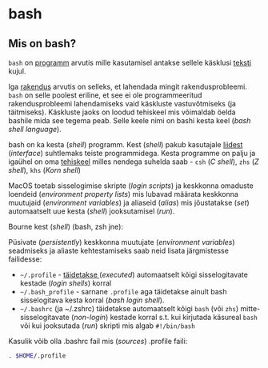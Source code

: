 # bash

## Mis on bash?

`bash` on [programm](../../terminid/sonastik/programm-program.md) arvutis mille kasutamisel antakse sellele käsklusi [teksti](../../terminid/sonastik/tekst-text.md) kujul.

Iga [rakendus](../../terminid/sonastik/rakendustarkvara-application-software.md) arvutis on selleks, et lahendada mingit rakendusprobleemi. `bash` on selle poolest eriline, et see ei ole programmeeritud rakendusprobleemi lahendamiseks vaid käskluste vastuvõtmiseks (ja täitmiseks). Käskluste jaoks on loodud tehiskeel mis võimaldab öelda bashile mida see tegema peab. Selle keele nimi on bashi kesta keel (_bash shell language_). &#x20;

bash on ka kesta (_shell_) programm. Kest (_shell_) pakub kasutajale [liidest](../../terminid/sonastik/liides-interface.md) (_interface_) suhtlemaks teiste programmidega. Kesta programme on palju ja igaühel on oma [tehiskeel](../../terminid/sonastik/tehiskeel-artificial-language.md) milles nendega suhelda saab - `csh` (_C shell_), `zhs` (_Z shell_), `khs` (_Korn shell_)

MacOS toetab sisselogimise skripte (_login scripts_) ja keskkonna omaduste loendeid (_environment property lists_) mis lubavad määrata keskkonna muutujaid (_environment variables_) ja aliaseid (_alias_)  mis jõustatakse (_set_)  automaatselt uue kesta (_shell_) jooksutamisel (_run_).

Bourne kest (_shell_) (bash, zsh jne):

Püsivate (_persistently_) keskkonna muutujate (_environment variables_)  seadmiseks ja aliaste kehtestamiseks saab neid lisata järgmistesse failidesse:

* &#x20;`~/.profile` - [täidetakse ](../../terminid/sonastik/taeitmine-execution.md)(_executed_) automaatselt kõigi sisselogitavate kestade (_login shells_) korral
* `~/.bash_profile` - sarnane `.profile` aga täidetakse ainult bash sisselogitava kesta korral (_bash login shell_).
* &#x20;`~/.bashrc` (ja  \~/.zshrc) täidetakse automaatselt kõigi `bash` (või `zhs`) mitte-sisselogitavate (_non-login_) kestade korral s.t. kui kirjutada käsureal `bash` või kui jooksutada (_run_) skripti mis algab `#!/bin/bash`&#x20;

Kasulik võib olla .bashrc fail mis (_sources_) .profile faili:

```bash
​. $HOME/.profile
```



